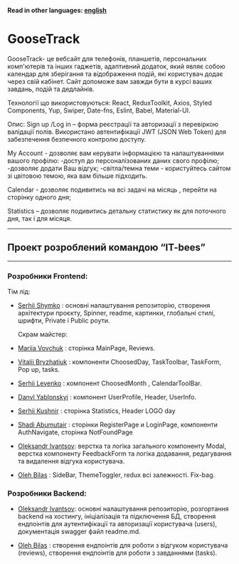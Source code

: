 **Read in other languages: [english](README.en.md)**

# GooseTrack

GooseTrack- це вебсайт для телефонів, планшетів, персональних комп'ютерів та
інших гаджетів, адаптивний додаток, який являє собою календар для зберігання та
відображення подій, які користувач додає через свій кабінет. Сайт допоможе вам
завжди бути в курсі ваших завдань, подій та дедлайнів.

Технології що використовуються: React, ReduxToolkit, Axios, Styled Components,
Yup, Swiper, Date-fns, Eslint, Babel, Material-UI.

Опис: Sign up /Log in – форма реєстрації та авторизації з перевіркою валідації
полів. Використано автентифікації JWT (JSON Web Token) для забезпечення
безпечного контролю доступу.

My Account - дозволяє вам керувати інформацією та налаштуваннями вашого профілю:
-доступ до персоналізованих даних свого профілю; -дозволяє додати Ваш відгук;
-світла/темна теми - користуйтесь сайтом зі цвітовою темою, яка вам більше
підходить.

Calendar - дозволяє подивитись на всі задачі на місяць , перейти на сторінку
одного дня;

Statistics – дозволяє подивитись детальну статистику як для поточного дня, так і
для місяця.

---

## Проект розроблений командою “IT-bees”

---

### Розробники Frontend:

Тім лід:

- <a href="https://github.com/SerhiiShymko">Serhii Shymko</a> : основні
  налаштування репозиторію, створення архітектури проєкту, Spinner, readme,
  картинки, глобальні стилі, шрифти, Private i Public роути.

  Скрам майстер:

- <a href="https://github.com/Mari4ka62">Mariia Vovchuk</a> : сторінка MainPage,
  Reviews.

- <a href="https://github.com/VitaliiMaC9m6uk">Vitalii Bryzhatiuk</a> :
  компоненти ChoosedDay, TaskToolbar, TaskForm, Pop up, tasks.

- <a href="https://github.com/Jigsaw28">Serhii Levenko</a> : компонент
  ChoosedMonth , CalendarToolBar.

- <a href="https://github.com/danya-yablonskiy">Danyl Yablonskyi</a> : компонент
  UserProfile, Header, UserInfo.

- <a href="https://github.com/Sergiy5">Serhii Kushnir</a> : сторінка Statistics,
  Header LOGO day

- <a href="https://github.com/Shadioso">Shadi Abumutair</a> : сторінки
  RegisterPage и LoginPage, компоненти AuthNavigate, сторінка NotFoundPage

- <a href="https://github.com/AleksandrIvantsov">Oleksandr Ivantsov</a>: верстка
  та логіка загального компоненту Modal, верстка компоненту FeedbackForm та
  логіка додавання, редагування та видалення відгука користувача.

- <a href="https://github.com/OlegBilas">Oleh Bilas</a> : SideBar, ThemeToggler,
  redux всі залежності. Fix-bag.

### Розробники Backend:

- <a href="https://github.com/AleksandrIvantsov">Oleksandr Ivantsov</a>: основні
  налаштування репозиторію, розгортання backend на хостингу, ініціалізація та
  підключення БД, створення ендпоінтів для аутентифікації та авторизації
  користувача (users), документація swagger файл readme.md.

- <a href="https://github.com/OlegBilas">Oleh Bilas</a> : створення ендпоінтів
  для роботи з відгуком користувача (reviews), створення ендпоінтів для роботи з
  завданнями (tasks).
